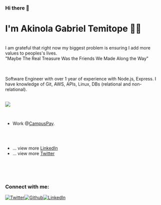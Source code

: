 ### Hi there 👋

<!--
**gabrielakinola/gabrielakinola** is a ✨ _special_ ✨ repository because its `README.md` (this file) appears on your GitHub profile.

Here are some ideas to get you started:

- 🔭 I’m currently working on ...
- 🌱 I’m currently learning ...
- 👯 I’m looking to collaborate on ...
- 🤔 I’m looking for help with ...
- 💬 Ask me about ...
- 📫 How to reach me: ...
- 😄 Pronouns: ...
- ⚡ Fun fact: ...
-->

# I'm Akinola Gabriel Temitope 👋🏼

<br/>
I am grateful that right now my biggest problem is ensuring I add more values to peoples's lives.

<br/>
"Maybe The Real Treasure Was the Friends We Made Along the Way"
<br/>
<br/>
<br/>

Software Engineer with over 1 year of experience with Node.js, Express. I have knowledge of Git, AWS, APIs, Linux, DBs (relational and non-relational).
<br/>
<br/>

![](https://komarev.com/ghpvc/?username=gabrielakinola)

<br/>

- Work @[CampusPay](https://www.campuspay.ng).

<br/>
<br/>

- ... view more [LinkedIn](https://www.linkedin.com/in/gabriel-akinola-7308181b6)
- ... view more [Twitter](https://www.twitter.com/AkinolatemmyG)

<br/>
<br/>
<br/>

### Connect with me:

<a href="https://twitter.com/AkinolatemmyG" target="_blank"><img alt="Twitter" src="https://img.shields.io/badge/-Twitter-1DA1F2?logo=twitter&logoColor=white&style=flat-square" /></a><a href="https://github.com/gabrielakinola" target="_blank"><img alt="Github" src="https://img.shields.io/badge/-GitHub-181717?&style=flat-square&logo=github&logoColor=white" /><a href="https://www.linkedin.com/in/gabriel-akinola-7308181b6" target="_blank"><img alt="LinkedIn" src="https://img.shields.io/badge/-LinkedIn-0A66C2?&style=flat-square&logo=linkedin&logoColor=white" />
</a>

<br/>
<br/>

